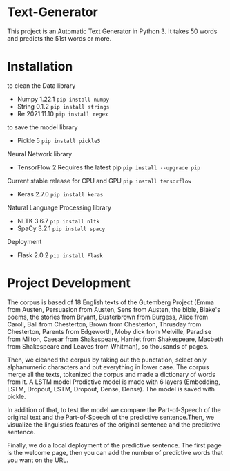 # Text-Generator
This project is an Automatic Text Generator in Python 3.
It takes 50 words and predicts the 51st words or more.


# Installation
to clean the Data library
- Numpy 1.22.1
`pip install numpy`
- String 0.1.2
`pip install strings`
- Re 2021.11.10
`pip install regex`

to save the model library
- Pickle 5
`pip install pickle5`

Neural Network library
- TensorFlow 2
Requires the latest pip
`pip install --upgrade pip`

Current stable release for CPU and GPU
`pip install tensorflow`
- Keras 2.7.0
`pip install keras`

Natural Language Processing library
- NLTK 3.6.7
`pip install nltk`
- SpaCy 3.2.1
`pip install spacy`

Deployment
- Flask 2.0.2
`pip install Flask`


# Project Development
The corpus is based of 18 English texts of the Gutemberg Project (Emma from Austen, Persuasion from Austen, Sens from Austen, the bible, Blake's poems, the stories from Bryant, Busterbrown from Burgess, Alice from Caroll, Ball from Chesterton, Brown from Chesterton, Thrusday from Chesterton, Parents from Edgeworth, Moby dick from Melville, Paradise from Milton, Caesar from Shakespeare, Hamlet from Shakespeare, Macbeth from Shakespeare and Leaves from Whitman), so thousands of pages.

Then, we cleaned the corpus by taking out the punctation, select only alphanumeric characters and put everything in lower case. The corpus merge all the texts, tokenized the corpus and made a dictionary of words from it.
A LSTM model Predictive model is made with 6 layers (Embedding, LSTM, Dropout, LSTM, Dropout, Dense, Dense). The model is saved with pickle.

In addition of that, to test the model we compare the Part-of-Speech of the original text and the Part-of-Speech of the predictive sentence.Then, we visualize the linguistics features of the original sentence and the predictive sentence.

Finally, we do a local deployment of the predictive sentence. The first page is the welcome page, then you can add the number of predictive words that you want on the URL.
